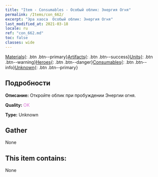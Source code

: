 ```yaml
---
title: "Item - Consumables - Особый облик: Энергия Огня"
permalink: /Items/con_662/
excerpt: "Эра хаоса  Особый облик: Энергия Огня"
last_modified_at: 2021-03-18
locale: ru
ref: "con_662.md"
toc: false
classes: wide
---
```

 [Materials](/ru/Items/){: .btn .btn--primary}[Artifacts](/ru/Items/Artifacts/){: .btn .btn--success}[Units](/ru/Items/Units/){: .btn .btn--warning}[Heroes](/ru/Items/Heroes/){: .btn .btn--danger}[Consumables](/ru/Items/Consumables/){: .btn .btn--info}[Unknown](/ru/Items/Unknown/){: .btn .btn--primary}

## Подробности
 **Описание:** Откройте облик при пробуждении Энергии огня.

 **Quality:** <span style="color: #DA70D6">OK</span>

 **Type:** Unknown

## Gather

  None

## This item contains:

  None

